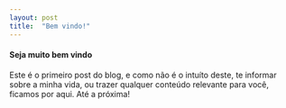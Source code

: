 ```yaml
---
layout: post
title:  "Bem vindo!"
---
```


#### Seja muito bem vindo

Este é o primeiro post do blog, e como não é o intuíto deste, te informar sobre a minha vida, ou trazer qualquer conteúdo relevante para você, ficamos por aqui.
Até a próxima!

